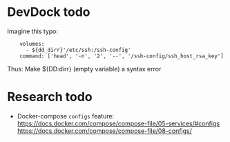 ﻿
DevDock todo
============

Imagine this typo:

```text
    volumes:
      - ${dd_dirr}'/etc/ssh:/ssh-config'
    command: ['head', '-n', '2', '--', '/ssh-config/ssh_host_rsa_key']
```


Thus: Make ${DD:dirr} (empty variable) a syntax error



Research todo
=============

* Docker-compose `configs` feature:
  https://docs.docker.com/compose/compose-file/05-services/#configs
  https://docs.docker.com/compose/compose-file/08-configs/



